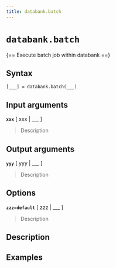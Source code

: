 ```yaml
---
title: databank.batch
---
```


# `databank.batch`

{== Execute batch job within databank ==}


## Syntax 

    [___] = databank.batch(___)


## Input arguments 

__`xxx`__ [ xxx | ___ ]
> 
> Description
> 


## Output arguments 

__`yyy`__ [ yyy | ___ ]
> 
> Description
> 


## Options 

__`zzz=default`__ [ zzz | ___ ]
> 
> Description
> 


## Description 



## Examples

```matlab
```

